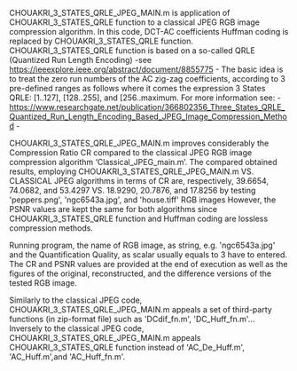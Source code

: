 CHOUAKRI_3_STATES_QRLE_JPEG_MAIN.m is application of CHOUAKRI_3_STATES_QRLE function to a classical JPEG RGB image compression algorithm.  In this code, DCT-AC coefficients Huffman coding is replaced by CHOUAKRI_3_STATES_QRLE function.   
CHOUAKRI_3_STATES_QRLE function is based on a so-called QRLE (Quantized Run Length Encoding) -see https://ieeexplore.ieee.org/abstract/document/8855775   - 
The basic idea is to treat the zero run numbers of the AC zig-zag coefficients, according  to 3 pre-defined ranges as follows where it comes the expression 3 States QRLE: [1..127], [128..255], and [256..maximum. 
For more information see: -https://www.researchgate.net/publication/366802356_Three_States_QRLE_Quantized_Run_Length_Encoding_Based_JPEG_Image_Compression_Method -
 
CHOUAKRI_3_STATES_QRLE_JPEG_MAIN.m improves considerably the Compression Ratio CR compared to the classical JPEG RGB image compression algorithm ‘Classical_JPEG_main.m’.
The compared obtained results, employing CHOUAKRI_3_STATES_QRLE_JPEG_MAIN.m VS. CLASSICAL JPEG algorithms in terms of CR are, respectively, 39.6654, 74.0682, and 53.4297 VS. 18.9290, 20.7876, and 17.8256 by testing 'peppers.png', 'ngc6543a.jpg', and 'house.tiff' RGB images
However, the PSNR values are kept the same for both algorithms since CHOUAKRI_3_STATES_QRLE function and Huffman coding are lossless compression methods.

Running program, the name of RGB image, as string, e.g. 'ngc6543a.jpg' and the Quantification Quality, as scalar usually equals to 3 have to entered. The CR and PSNR values are provided at the end of execution as well as the figures of the original, reconstructed, and the difference versions of the tested RGB image.

Similarly to the classical JPEG code, CHOUAKRI_3_STATES_QRLE_JPEG_MAIN.m appeals a set of third-party functions (in zip-format file) such as 'DCdif_fn.m', 'DC_Huff_fn.m'... Inversely to the classical JPEG code, CHOUAKRI_3_STATES_QRLE_JPEG_MAIN.m appeals CHOUAKRI_3_STATES_QRLE function instead of 'AC_De_Huff.m', 'AC_Huff.m',and 'AC_Huff_fn.m'.
